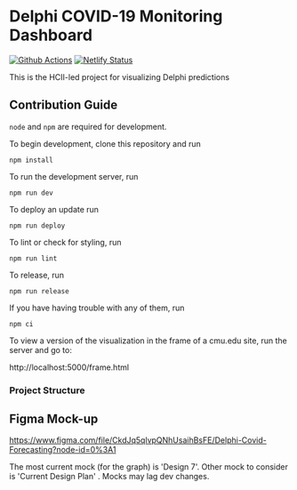 # Delphi COVID-19 Monitoring Dashboard

[![Github Actions][github-actions-image]][github-actions-url] [![Netlify Status][netlify-image]][netlify-url]

This is the HCII-led project for visualizing Delphi predictions

## Contribution Guide

`node` and `npm` are required for development.

To begin development, clone this repository and run

`npm install`

To run the development server, run

`npm run dev`

To deploy an update run

`npm run deploy`

To lint or check for styling, run

`npm run lint`

To release, run

`npm run release`

If you have having trouble with any of them, run

`npm ci`

To view a version of the visualization in the frame of a cmu.edu site, run the server and go to:

http://localhost:5000/frame.html

### Project Structure

## Figma Mock-up

https://www.figma.com/file/CkdJq5qlvpQNhUsaihBsFE/Delphi-Covid-Forecasting?node-id=0%3A1

The most current mock (for the graph) is 'Design 7'. Other mock to consider is 'Current Design Plan' . Mocks may lag dev changes.

[github-actions-image]: https://github.com/cmu-delphi/www-covidcast/workflows/ci/badge.svg
[github-actions-url]: https://github.com/cmu-delphi/www-covidcast/actions
[netlify-image]: https://api.netlify.com/api/v1/badges/9ecc1d05-6a4e-4848-a7ad-f4490b0a26aa/deploy-status
[netlify-url]: https://app.netlify.com/sites/cmu-delphi-covidcast/deploys
